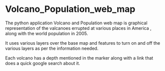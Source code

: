 # Volcano_Population_web_map

The python application Volcano and Population web map is graphical representation of the valcanoes errupted at various places in America , along with the world population in 2005.

It uses various layers over the base map and features to turn on and off the various layers as per the information needed.

Each volcano has a depth mentioned in the marker along with a link that does a quick google search about it.
